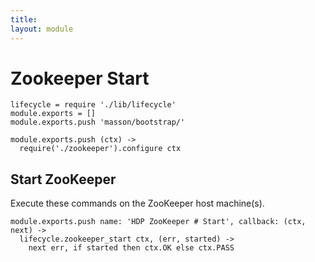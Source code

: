 ```yaml
---
title: 
layout: module
---
```


# Zookeeper Start

    lifecycle = require './lib/lifecycle'
    module.exports = []
    module.exports.push 'masson/bootstrap/'

    module.exports.push (ctx) ->
      require('./zookeeper').configure ctx

## Start ZooKeeper

Execute these commands on the ZooKeeper host machine(s).

    module.exports.push name: 'HDP ZooKeeper # Start', callback: (ctx, next) ->
      lifecycle.zookeeper_start ctx, (err, started) ->
        next err, if started then ctx.OK else ctx.PASS

